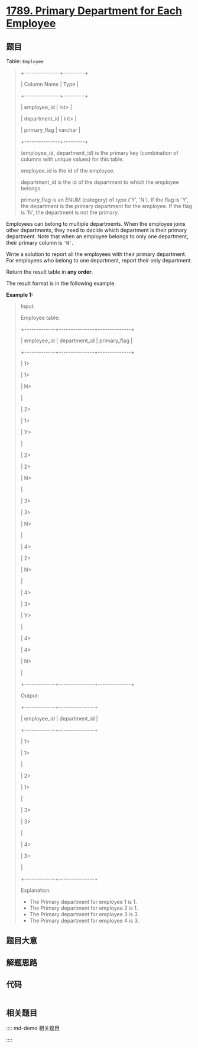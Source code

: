 # [1789. Primary Department for Each Employee](https://leetcode.com/problems/primary-department-for-each-employee/)

## 题目

Table: `Employee`

> 
> 
> 
> 
> 
> +---------------+---------+
> 
> | Column Name   |  Type   |
> 
> +---------------+---------+
> 
> | employee_id   | int> 
>  |
> 
> | department_id | int> 
>  |
> 
> | primary_flag  | varchar |
> 
> +---------------+---------+
> 
> (employee_id, department_id) is the primary key (combination of columns with unique values) for this table.
> 
> employee_id is the id of the employee.
> 
> department_id is the id of the department to which the employee belongs.
> 
> primary_flag is an ENUM (category) of type ('Y', 'N'). If the flag is 'Y', the department is the primary department for the employee. If the flag is 'N', the department is not the primary.
> 
> 



Employees can belong to multiple departments. When the employee joins other
departments, they need to decide which department is their primary department.
Note that when an employee belongs to only one department, their primary
column is `'N'`.

Write a solution to report all the employees with their primary department.
For employees who belong to one department, report their only department.

Return the result table in **any order**.

The result format is in the following example.



**Example 1:**

> Input: 
> 
> Employee table:
> 
> +-------------+---------------+--------------+
> 
> | employee_id | department_id | primary_flag |
> 
> +-------------+---------------+--------------+
> 
> | 1> 
> > 
>    | 1> 
> > 
> > 
>  | N> 
> > 
> > 
> |
> 
> | 2> 
> > 
>    | 1> 
> > 
> > 
>  | Y> 
> > 
> > 
> |
> 
> | 2> 
> > 
>    | 2> 
> > 
> > 
>  | N> 
> > 
> > 
> |
> 
> | 3> 
> > 
>    | 3> 
> > 
> > 
>  | N> 
> > 
> > 
> |
> 
> | 4> 
> > 
>    | 2> 
> > 
> > 
>  | N> 
> > 
> > 
> |
> 
> | 4> 
> > 
>    | 3> 
> > 
> > 
>  | Y> 
> > 
> > 
> |
> 
> | 4> 
> > 
>    | 4> 
> > 
> > 
>  | N> 
> > 
> > 
> |
> 
> +-------------+---------------+--------------+
> 
> Output: 
> 
> +-------------+---------------+
> 
> | employee_id | department_id |
> 
> +-------------+---------------+
> 
> | 1> 
> > 
>    | 1> 
> > 
> > 
>  |
> 
> | 2> 
> > 
>    | 1> 
> > 
> > 
>  |
> 
> | 3> 
> > 
>    | 3> 
> > 
> > 
>  |
> 
> | 4> 
> > 
>    | 3> 
> > 
> > 
>  |
> 
> +-------------+---------------+
> 
> Explanation: 
> - The Primary department for employee 1 is 1.
> - The Primary department for employee 2 is 1.
> - The Primary department for employee 3 is 3.
> - The Primary department for employee 4 is 3.
> 
> 


## 题目大意

## 解题思路

## 代码

```javascript

```

## 相关题目

:::: md-demo 相关题目

::::
